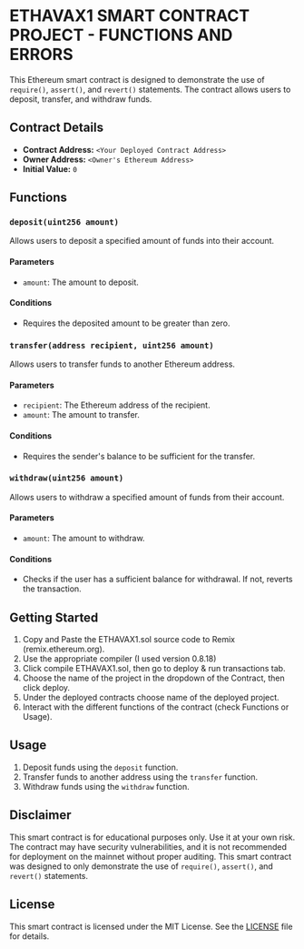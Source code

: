 # ETHAVAX1 SMART CONTRACT PROJECT - FUNCTIONS AND ERRORS

This Ethereum smart contract is designed to demonstrate the use of `require()`, `assert()`, and `revert()` statements. The contract allows users to deposit, transfer, and withdraw funds.

## Contract Details

- **Contract Address:** `<Your Deployed Contract Address>`
- **Owner Address:** `<Owner's Ethereum Address>`
- **Initial Value:** `0`

## Functions

### `deposit(uint256 amount)`

Allows users to deposit a specified amount of funds into their account.

#### Parameters

- `amount`: The amount to deposit.

#### Conditions

- Requires the deposited amount to be greater than zero.

### `transfer(address recipient, uint256 amount)`

Allows users to transfer funds to another Ethereum address.

#### Parameters

- `recipient`: The Ethereum address of the recipient.
- `amount`: The amount to transfer.

#### Conditions

- Requires the sender's balance to be sufficient for the transfer.

### `withdraw(uint256 amount)`

Allows users to withdraw a specified amount of funds from their account.

#### Parameters

- `amount`: The amount to withdraw.

#### Conditions

- Checks if the user has a sufficient balance for withdrawal. If not, reverts the transaction.

## Getting Started

1. Copy and Paste the ETHAVAX1.sol source code to Remix (remix.ethereum.org).
2. Use the appropriate compiler (I used version 0.8.18)
3. Click compile ETHAVAX1.sol, then go to deploy & run transactions tab.
4. Choose the name of the project in the dropdown of the Contract, then click deploy.
5. Under the deployed contracts choose name of the deployed project. 
7. Interact with the different functions of the contract (check Functions or Usage).

## Usage

1. Deposit funds using the `deposit` function.
2. Transfer funds to another address using the `transfer` function.
3. Withdraw funds using the `withdraw` function.

## Disclaimer

This smart contract is for educational purposes only. Use it at your own risk. The contract may have security vulnerabilities, and it is not recommended for deployment on the mainnet without proper auditing. This smart contract was designed to only demonstrate the use of `require()`, `assert()`, and `revert()` statements.

## License

This smart contract is licensed under the MIT License. See the [LICENSE](LICENSE) file for details.
